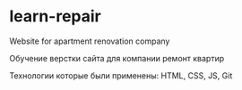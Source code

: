 # learn-repair
Website for apartment renovation company<br>

Обучение верстки сайта для компании ремонт квартир<br>

Технологии которые были применены: HTML, CSS, JS, Git
